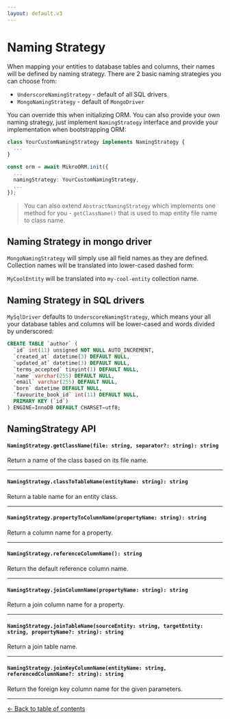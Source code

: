 ```yaml
---
layout: default.v3
---
```


# Naming Strategy

When mapping your entities to database tables and columns, their names will be defined by naming 
strategy. There are 2 basic naming strategies you can choose from:

- `UnderscoreNamingStrategy` - default of all SQL drivers
- `MongoNamingStrategy` - default of `MongoDriver`

You can override this when initializing ORM. You can also provide your own naming strategy, just 
implement `NamingStrategy` interface and provide your implementation when bootstrapping ORM:

```typescript
class YourCustomNamingStrategy implements NamingStrategy {
  ...
}

const orm = await MikroORM.init({
  ...
  namingStrategy: YourCustomNamingStrategy,
  ...
});
```

> You can also extend `AbstractNamingStrategy` which implements one method for you - `getClassName()`
> that is used to map entity file name to class name.

## Naming Strategy in mongo driver

`MongoNamingStrategy` will simply use all field names as they are defined. Collection names will
be translated into lower-cased dashed form:

`MyCoolEntity` will be translated into `my-cool-entity` collection name.

## Naming Strategy in SQL drivers

`MySqlDriver` defaults to `UnderscoreNamingStrategy`, which means your all your database tables and
columns will be lower-cased and words divided by underscored:

```sql
CREATE TABLE `author` (
  `id` int(11) unsigned NOT NULL AUTO_INCREMENT,
  `created_at` datetime(3) DEFAULT NULL,
  `updated_at` datetime(3) DEFAULT NULL,
  `terms_accepted` tinyint(1) DEFAULT NULL,
  `name` varchar(255) DEFAULT NULL,
  `email` varchar(255) DEFAULT NULL,
  `born` datetime DEFAULT NULL,
  `favourite_book_id` int(11) DEFAULT NULL,
  PRIMARY KEY (`id`)
) ENGINE=InnoDB DEFAULT CHARSET=utf8;
```

## NamingStrategy API

#### `NamingStrategy.getClassName(file: string, separator?: string): string`

Return a name of the class based on its file name.

---

#### `NamingStrategy.classToTableName(entityName: string): string`

Return a table name for an entity class.

---

#### `NamingStrategy.propertyToColumnName(propertyName: string): string`

Return a column name for a property.

---

#### `NamingStrategy.referenceColumnName(): string`

Return the default reference column name.

---

#### `NamingStrategy.joinColumnName(propertyName: string): string`

Return a join column name for a property.

---

#### `NamingStrategy.joinTableName(sourceEntity: string, targetEntity: string, propertyName?: string): string`

Return a join table name.

---

#### `NamingStrategy.joinKeyColumnName(entityName: string, referencedColumnName?: string): string`

Return the foreign key column name for the given parameters.

---

[&larr; Back to table of contents](index.md#table-of-contents)
